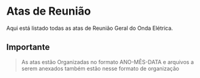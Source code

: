 # Atas de Reunião
Aqui está listado todas as atas de Reunião Geral do Onda Elétrica.
## Importante
>As atas estão Organizadas no formato ANO-MÊS-DATA e arquivos a serem anexados também estão nesse formato de organização
